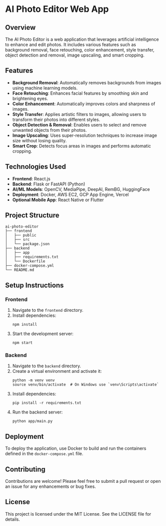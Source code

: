 # AI Photo Editor Web App

## Overview
The AI Photo Editor is a web application that leverages artificial intelligence to enhance and edit photos. It includes various features such as background removal, face retouching, color enhancement, style transfer, object detection and removal, image upscaling, and smart cropping.

## Features
- **Background Removal**: Automatically removes backgrounds from images using machine learning models.
- **Face Retouching**: Enhances facial features by smoothing skin and brightening eyes.
- **Color Enhancement**: Automatically improves colors and sharpness of images.
- **Style Transfer**: Applies artistic filters to images, allowing users to transform their photos into different styles.
- **Object Detection & Removal**: Enables users to select and remove unwanted objects from their photos.
- **Image Upscaling**: Uses super-resolution techniques to increase image size without losing quality.
- **Smart Crop**: Detects focus areas in images and performs automatic cropping.

## Technologies Used
- **Frontend**: React.js
- **Backend**: Flask or FastAPI (Python)
- **AI/ML Models**: OpenCV, MediaPipe, DeepAI, RemBG, HuggingFace
- **Deployment**: Docker, AWS EC2, GCP App Engine, Vercel
- **Optional Mobile App**: React Native or Flutter

## Project Structure
```
ai-photo-editor
├── frontend
│   ├── public
│   ├── src
│   └── package.json
├── backend
│   ├── app
│   ├── requirements.txt
│   └── Dockerfile
├── docker-compose.yml
└── README.md
```

## Setup Instructions

### Frontend
1. Navigate to the `frontend` directory.
2. Install dependencies:
   ```
   npm install
   ```
3. Start the development server:
   ```
   npm start
   ```

### Backend
1. Navigate to the `backend` directory.
2. Create a virtual environment and activate it:
   ```
   python -m venv venv
   source venv/bin/activate  # On Windows use `venv\Scripts\activate`
   ```
3. Install dependencies:
   ```
   pip install -r requirements.txt
   ```
4. Run the backend server:
   ```
   python app/main.py
   ```

## Deployment
To deploy the application, use Docker to build and run the containers defined in the `docker-compose.yml` file.

## Contributing
Contributions are welcome! Please feel free to submit a pull request or open an issue for any enhancements or bug fixes.

## License
This project is licensed under the MIT License. See the LICENSE file for details.